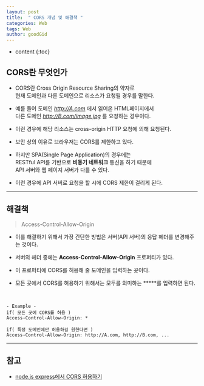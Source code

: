 ```yaml
---
layout: post
title:  " CORS 개념 및 해결책 "
categories: Web
tags: Web
author: goodGid
---
```

* content
{:toc}



## CORS란 무엇인가

* CORS란 Cross Origin Resource Sharing의 약자로 <br> 현재 도메인과 다른 도메인으로 리소스가 요청될 경우를 말한다. 

* 예를 들어 도메인 *http://A.com* 에서 읽어온 HTML페이지에서 <br> 다른 도메인 *http://B.com/image.jpg* 를 요청하는 경우이다.

* 이런 경우에 해당 리소스는 cross-origin HTTP 요청에 의해 요청된다. 

* 보안 상의 이유로 브라우저는 CORS를 제한하고 있다.

* 하지만 SPA(Single Page Application)의 경우에는 <br> RESTful API를 기반으로 **비동기 네트워크** 통신을 하기 때문에 <br> API 서버와 웹 페이지 서버가 다를 수 있다. 

* 이런 경우에 API 서버로 요청을 할 시에 CORS 제한이 걸리게 된다.


---


## 해결책

> Access-Control-Allow-Origin

* 이를 해결하기 위해서 가장 간단한 방법은 서버(API 서버)의 응답 헤더를 변경해주는 것이다.

* 서버의 헤더 중에는 **Access-Control-Allow-Origin** 프로퍼티가 있다.
 
* 이 프로퍼티에 CORS를 허용해 줄 도메인을 입력하는 곳이다.
 
* 모든 곳에서 CORS를 허용하기 위해서는 모두를 의미하는 **\***를 입력하면 된다.

<br>

```
- Example -
if( 모든 곳에 CORS를 허용 )
Access-Control-Allow-Origin: *

if( 특정 도메인에만 허용하길 원한다면 )
Access-Control-Allow-Origin: http://A.com, http://B.com, ...
```


---

## 참고

* [node.js express에서 CORS 허용하기](http://guswnsxodlf.github.io/enable-CORS-on-express)